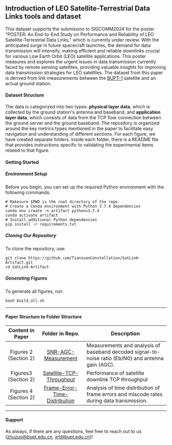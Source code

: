 ## Introduction of LEO Satellite-Terrestrial Data Links tools and dataset
This dataset supports the submission to SIGCOMM2024 for the poster "POSTER: An End-to-End Study on Performance and Reliability of LEO Satellite-Terrestrial Data Links," which is currently under review. With the anticipated surge in future spacecraft launches, the demand for data transmission will intensify, making efficient and reliable downlinks crucial for various Low Earth Orbit (LEO) satellite applications. 
This poster measures and explores the urgent issues in data transmission currently faced by remote sensing satellites, providing valuable insights for improving data transmission strategies for LEO satellites. The dataset from this paper is derived from link measurements between the [BUPT-1](http://www.tiansuan.org.cn/sate-b1.html) satellite and an actual ground station.

#### Dataset Structure 
The data is categorized into two types: **physical layer data**, which is collected by the ground station's antenna and baseband, and **application layer data**, which consists of data from the TCP flow connection between the ground server and the ground baseband.
The repository is organized around the key metrics types mentioned in the paper to facilitate easy navigation and understanding of different sections. For each figure, we have created separate folders. Inside each folder, there is a README file that provides instructions specific to validating the experimental items related to that figure.

#### Getting Started

##### Environment Setup

Before you begin, you can set up the required Python environment with the following commands:

```shell
# Makesure $PWD is the root directory of the repo
# Create a Conda environment with Python 3.7.4 dependencies
conda env create -n artifact python=3.7.4
conda activate artifact
# Install additional Python dependencies
pip install -r requirements.txt
```

##### Cloning Our Repository

To clone the repository, use:

```shell
git clone https://github.com/TiansuanConstellation/SatLink-Artifact.git
cd SatLink-Artifact 
```

##### Generating Figures

To generate all figures, run:

```shell
bash build_all.sh
```


---

#### Paper Structure to Folder Structure

|   Content in Paper    |                       Folder in Repo.                        | Description                                                  |
| :-------------------: | :----------------------------------------------------------: | ------------------------------------------------------------ |
| Figures 2 (Section 2) |          [SNR-AGC-Measurement](SNR-AGC-Measurement)          | Measurements and analysis of baseband decoded signal-to-noise ratio (Eb/N0) and antenna gain (AGC). |
| Figures3 (Section 2)  |     [Satellite-TCP-Throughput](Satellite-TCP-Throughput)     | Performance of satellite downlink TCP throughput             |
| Figures 4 (Section 2) | [Frame-Error-Time-Distribution](Frame-Error-Time-Distribution) | Analysis of time distribution of frame errors and miscode rates during data transmission. |

---

#### Support

As always, if there are any questions, feel free to reach out to us ([zhuzuo@bupt.edu.cn](mailto:zhuzuo@bupt.edu.cn), [xrl@bupt.edu.cn](mailto:xrl@bupt.edu.cn))!

